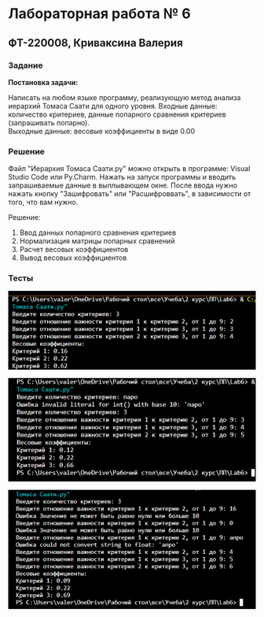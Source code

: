#  Лабораторная работа № 6
## ФТ-220008, Криваксина Валерия 
### Задание
__Постановка задачи:__

Написать на любом языке программу, реализующую метод анализа иерархий Томаса Саати для одного уровня.
Входные данные: количество критериев, данные попарного сравнения критериев (запрашивать попарно).  
Выходные данные: весовые коэффициенты в виде 0.00 

### Решение 

Файл "Иерархия Томаса Саати.py" можно открыть в программе: Visual Studio Code или Py.Charm. Нажать на запуск программы и вводить запрашиваемые данные в выплывающем окне. После ввода нужно нажать кнопку "Зашифровать" или "Расшифроввать", в зависимости от того, что вам нужно.

Решение:

1) Ввод данных попарного сравнения критериев
2) Нормализация матрицы попарных сравнений
3) Расчет весовых коэффициентов
4) Вывод весовых коэффициентов



### Тесты 
![тест](https://github.com/Valeria2601/Lab6/blob/main/%D0%A2%D0%B5%D1%81%D1%82%201.png)

![тест](https://github.com/Valeria2601/Lab6/blob/main/%D0%A2%D0%B5%D1%81%D1%82%202.png)


![тест](https://github.com/Valeria2601/Lab6/blob/main/%D0%A2%D0%B5%D1%81%D1%82%203.png)

